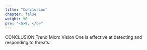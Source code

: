 ```yaml
---
title: "Conclusion"
chapter: false
weight: 90
pre: "<b>9. </b>"
---
```


CONCLUSION
Trend Micro Vision One is effective at detecting and responding to threats.

